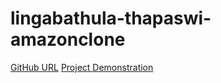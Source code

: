 # lingabathula-thapaswi-amazonclone
[GitHub URL](https://github.com/LingabathulaThapaswi-New/lingabathula-thapaswi-amazonclone)
[Project Demonstration]()
